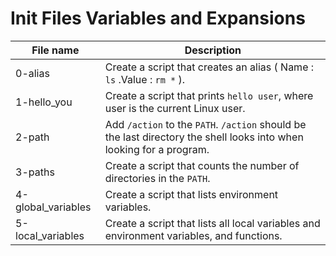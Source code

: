 # Init Files Variables and Expansions

| File name | Description |
|-----------|------------|
|0-alias | Create a script that creates an alias ( Name : `ls` .Value : `rm *` ). |
|1-hello_you | Create a script that prints `hello user`, where user is the current Linux user.|
|2-path | Add `/action` to the `PATH`. `/action` should be the last directory the shell looks into when looking for a program.|
|3-paths | Create a script that counts the number of directories in the `PATH`.|
|4-global_variables | Create a script that lists environment variables.|
|5-local_variables | Create a script that lists all local variables and environment variables, and functions.|

